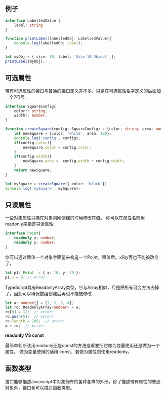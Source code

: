 ## 例子
```ts
interface LabelledValue {
    label: string
}

function printLabel(labelledObj: LabelledValue){
    console.log(labelledObj.label);
}

let myObj = { size: 10, label: 'Size 10 Object' };
printLabel(myObj);
```

## 可选属性
带有可选属性的接口与普通的接口定义差不多，只是在可选属性名字定义的后面加一个?符号。

```ts
interface SquareConfig{
    color?: string;
    width?: number;
}

function createSquare(config: SquareConfig) : {color: string; area: number}{
    let newSquare = {color: 'white', area: 100};
    console.log('config', config);
    if(config.color){
        newSquare.color = config.color;
    }
    if(config.width){
        newSquare.area =  config.width * config.width;
    }
    return newSquare;
}

let mySquare = createSquare({ color: 'black'})
console.log('mySquare', mySquare);
```

## 只读属性
一些对象属性只能在对象刚刚创建的时候修改其值。 你可以在属性名前用 readonly来指定只读属性:
```ts
interface Point{
    readonly x: number;
    readonly y: number;
}
```
你可以通过赋值一个对象字面量来构造一个Point。赋值后，x和y再也不能被改变了。
```ts
let p1: Point  = { x: 10, y: 20 };
p1.x = 5; // error!
```

TypeScript具有ReadonlyArray<T>类型，它与Array<T>相似，只是把所有可变方法去掉了，因此可以确保数组创建后再也不能被修改.
```ts
let a: number[] = [1, 2, 3, 4];
let ro: ReadonlyArray<number> = a;
ro[0] = 12;  // error!
ro.push(5);  // error!
ro.length = 100;  // error!
a = ro;  // error!
```

**readonly VS const**

最简单判断该用readonly还是const的方法是看要把它做为变量使用还是做为一个属性。 做为变量使用的话用 const，若做为属性则使用readonly。

## 函数类型
接口能够描述Javascript中对象拥有的各种各样的外形。除了描述带有属性的普通对象外，接口也可以描述函数类型。
```ts
```